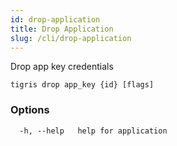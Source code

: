 ```yaml
---
id: drop-application
title: Drop Application
slug: /cli/drop-application
---
```


Drop app key credentials

```shell
tigris drop app_key {id} [flags]
```

### Options

```
  -h, --help   help for application
```
